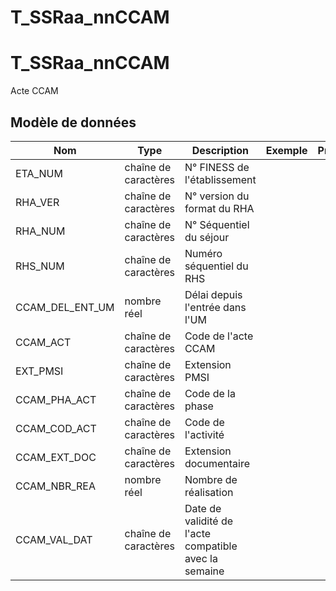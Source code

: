 # T_SSRaa_nnCCAM

<!-- ATTENTION : Ne pas supprimer ou modifier la ligne ci-dessous -->
# T_SSRaa_nnCCAM

Acte CCAM


## Modèle de données

|Nom|Type|Description|Exemple|Propriétés|
|-|-|-|-|-|
|ETA_NUM|chaîne de caractères|N° FINESS de l'établissement|||
|RHA_VER|chaîne de caractères|N° version du format du RHA|||
|RHA_NUM|chaîne de caractères|N° Séquentiel du séjour|||
|RHS_NUM|chaîne de caractères|Numéro séquentiel du RHS|||
|CCAM_DEL_ENT_UM|nombre réel|Délai depuis l'entrée dans l'UM|||
|CCAM_ACT|chaîne de caractères|Code de l'acte CCAM|||
|EXT_PMSI|chaîne de caractères|Extension PMSI|||
|CCAM_PHA_ACT|chaîne de caractères|Code de la phase|||
|CCAM_COD_ACT|chaîne de caractères|Code de l'activité|||
|CCAM_EXT_DOC|chaîne de caractères|Extension documentaire|||
|CCAM_NBR_REA|nombre réel|Nombre de réalisation|||
|CCAM_VAL_DAT|chaîne de caractères|Date de validité de l'acte compatible avec  la semaine|||

<!-- ATTENTION : Ne pas supprimer ou modifier la ligne ci-dessus -->
